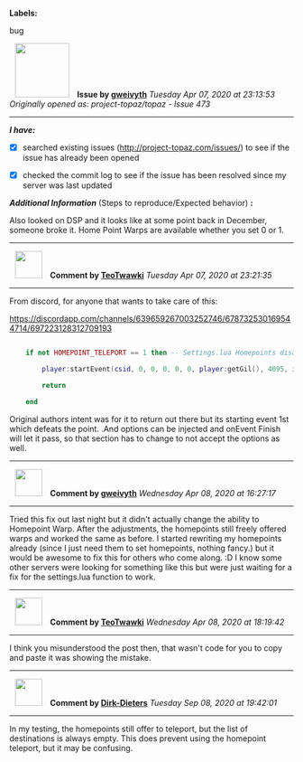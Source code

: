 **Labels:**

bug



<a href="https://github.com/gweivyth"><img src="https://avatars2.githubusercontent.com/u/37130689?v=4" width="96" height="96" hspace="10"></img></a> **Issue by [gweivyth](https://github.com/gweivyth)**
_Tuesday Apr 07, 2020 at 23:13:53_
_Originally opened as: project-topaz/topaz - Issue 473_

----

<!-- place 'x' mark between square [] brackets to checkmark box -->
**_I have:_**

- [x] searched existing issues (http://project-topaz.com/issues/) to see if the issue has already been opened
- [x] checked the commit log to see if the issue has been resolved since my server was last updated

**_Additional Information_** (Steps to reproduce/Expected behavior) **:** 

Also looked on DSP and it looks like at some point back in December, someone broke it.  Home Point Warps are available whether you set 0 or 1. 


----
<a href="https://github.com/TeoTwawki"><img src="https://avatars0.githubusercontent.com/u/6871475?v=4" width="48" height="48" hspace="10"></img></a> **Comment by [TeoTwawki](https://github.com/TeoTwawki)**
_Tuesday Apr 07, 2020 at 23:21:35_

----

From discord, for anyone that wants to take care of this:
https://discordapp.com/channels/639659267003252746/678732530169544714/697223128312709193
```lua
    if not HOMEPOINT_TELEPORT == 1 then -- Settings.lua Homepoints disabled
        player:startEvent(csid, 0, 0, 0, 0, 0, player:getGil(), 4095, index)
        return
    end
```
Original authors intent was for it to return out there but its starting event 1st which defeats the point. .And options can be injected and onEvent Finish will let it pass, so that section has to change to not accept the options as well. 


----
<a href="https://github.com/gweivyth"><img src="https://avatars2.githubusercontent.com/u/37130689?v=4" width="48" height="48" hspace="10"></img></a> **Comment by [gweivyth](https://github.com/gweivyth)**
_Wednesday Apr 08, 2020 at 16:27:17_

----

Tried this fix out last night but it didn't actually change the ability to Homepoint Warp.  After the adjustments, the homepoints still freely offered warps and worked the same as before.  I started rewriting my homepoints already (since I just need them to set homepoints, nothing fancy.) but it would be awesome to fix this for others who come along.  :D  I know some other servers were looking for something like this but were just waiting for a fix for the settings.lua function to work.


----
<a href="https://github.com/TeoTwawki"><img src="https://avatars0.githubusercontent.com/u/6871475?v=4" width="48" height="48" hspace="10"></img></a> **Comment by [TeoTwawki](https://github.com/TeoTwawki)**
_Wednesday Apr 08, 2020 at 18:19:42_

----

I think you misunderstood the post then, that wasn't code for you to copy and paste it was showing the mistake.


----
<a href="https://github.com/Dirk-Dieters"><img src="https://avatars3.githubusercontent.com/u/35855037?v=4" width="48" height="48" hspace="10"></img></a> **Comment by [Dirk-Dieters](https://github.com/Dirk-Dieters)**
_Tuesday Sep 08, 2020 at 19:42:01_

----

In my testing, the homepoints still offer to teleport, but the list of destinations is always empty. This does prevent using the homepoint teleport, but it may be confusing.
